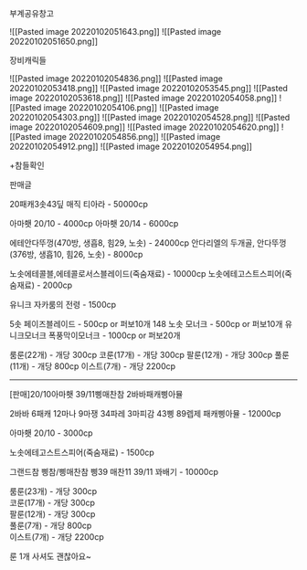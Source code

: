 부계공유창고

![[Pasted image 20220102051643.png]]
![[Pasted image 20220102051650.png]]


장비캐릭들

![[Pasted image 20220102054836.png]]
![[Pasted image 20220102053418.png]]
![[Pasted image 20220102053545.png]]
![[Pasted image 20220102053618.png]]
![[Pasted image 20220102054058.png]]
![[Pasted image 20220102054106.png]]
![[Pasted image 20220102054303.png]]
![[Pasted image 20220102054528.png]]
![[Pasted image 20220102054609.png]]
![[Pasted image 20220102054620.png]]
![[Pasted image 20220102054856.png]]
![[Pasted image 20220102054912.png]]
![[Pasted image 20220102054954.png]]

+참들확인

판매글

20패캐3솟43딮 매직 티아라 - 50000cp

아마횃 20/10 - 4000cp
아마횃 20/14 - 6000cp

에테안다뚜껑(470방, 생흡8, 힘29, 노솟) - 24000cp
안다리엘의 두개골, 안다뚜껑 (376방, 생흡10, 힘26, 노솟) - 8000cp

노솟에테콜블,에테콜로서스블레이드(죽숨재료) - 10000cp
노솟에테고스트스피어(죽숨재료) - 2000cp

유니크 자카룸의 전령 - 1500cp

5솟 페이즈블레이드 - 500cp or 퍼보10개
148 노솟 모너크 - 500cp or 퍼보10개
유니크모너크 폭풍막이모너크 - 1000cp or 퍼보20개

룸룬(22개) - 개당 300cp
코룬(17개) - 개당 300cp
팔룬(12개) - 개당 300cp
풀룬(11개) - 개당 800cp
이스트(7개) - 개당 2200cp



---

[판매]20/10아마횃 39/11삥매찬참 2바바패캐삥아뮬


2바바 6패캐 12마나 9마쟁 34파레 3마피감 43삥 89렙제 패캐삥아뮬 - 12000cp  
  
아마횃 20/10 - 3000cp  
  
노솟에테고스트스피어(죽숨재료) - 1500cp  
  
그랜드참 삥참/삥매찬참 삥39 매찬11 39/11 꽈배기 - 10000cp  
  
룸룬(23개) - 개당 300cp  
코룬(17개) - 개당 300cp  
팔룬(12개) - 개당 300cp  
풀룬(7개) - 개당 800cp  
이스트(7개) - 개당 2200cp  
  
룬 1개 사셔도 괜찮아요~